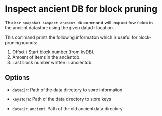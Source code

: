 # Inspect ancient DB for block pruning

The ```bor snapshot inspect-ancient-db``` command will inspect few fields in the ancient datastore using the given datadir location.


This command prints the following information which is useful for block-pruning rounds:

1. Offset / Start block number (from kvDB).
2. Amount of items in the ancientdb.
3. Last block number written in ancientdb.


## Options

- ```datadir```: Path of the data directory to store information

- ```keystore```: Path of the data directory to store keys

- ```datadir.ancient```: Path of the old ancient data directory
